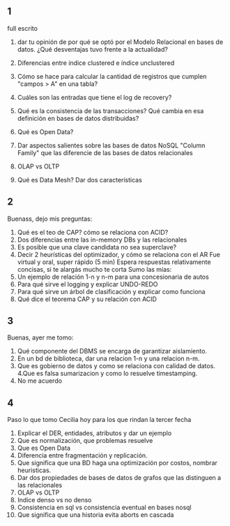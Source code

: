 ## 1 
full escrito
1) dar tu opinión de por qué se optó por el Modelo Relacional en bases de datos. ¿Qué desventajas tuvo frente a la actualidad?

2) Diferencias entre índice clustered e índice unclustered

3) Cómo se hace para calcular la cantidad de registros que cumplen "campos > A" en una tabla?

4) Cuáles son las entradas que tiene el log de recovery?

5) Qué es la consistencia de las transacciones? Qué cambia en esa definición en bases de datos distribuidas?

6) Qué es Open Data?

7) Dar aspectos salientes sobre las bases de datos NoSQL "Column Family" que las diferencie de las bases de datos relacionales

8) OLAP vs OLTP

9) Qué es Data Mesh? Dar dos características

## 2
Buenass, dejo mis preguntas:
1. Qué es el teo de CAP? cómo se relaciona con ACID?
2. Dos diferencias entre las in-memory DBs y las relacionales
3. Es posible que una clave candidata no sea superclave?
4. Decir 2 heurísticas del optimizador, y cómo se relaciona con el AR
Fue virtual y oral, super rápido (5 min)
Espera respuestas relativamente concisas, si te alargás mucho te corta
Sumo las mías:
1. Un ejemplo de relación 1-n y n-m para una concesionaria de autos
2. Para qué sirve el logging y explicar UNDO-REDO
3. Para qué sirve un árbol de clasificación y explicar como funciona
4. Qué dice el teorema CAP y su relación con ACID

## 3
Buenas, ayer me tomo: 
1. Qué componente del DBMS se encarga de garantizar aislamiento.  
2. En un bd de biblioteca, dar una relacion 1-n y una relacion n-m. 
3. Que es gobierno de datos y como se relaciona con calidad de datos. 
4.Que es falsa sumarizacion y como lo resuelve timestamping. 
5. No me acuerdo

## 4
Paso lo que tomo Cecilia hoy para los que rindan la tercer fecha
1. Explicar el DER, entidades, atributos y dar un ejemplo
2. Que es normalización, que problemas resuelve
3. Que es Open Data
4. Diferencia entre fragmentación y replicación.
5. Que significa que una BD haga una optimización por costos, nombrar heuristicas.
6. Dar dos propiedades de bases de datos de grafos que las distinguen a las relacionales
7. OLAP vs OLTP
8. Indice denso vs no denso
9. Consistencia en sql vs consistencia eventual en bases nosql
10. Que significa que una historia evita aborts en cascada

